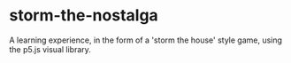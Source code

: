 # storm-the-nostalga
A learning experience, in the form of a 'storm the house' style game, using the p5.js visual library.
